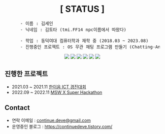 <div align="center">
  
  # [ STATUS ]
</div>
<pre align="left">
	  - 이름 : 김세인
	  - 닉네임 : 김토타 (tmi.FF14 npc이름에서 따왔다) <br/>
	  - 학업 : 동덕여대 컴퓨터학과 재학 중 (2018.03 ~ 2023.08)
	  - 진행중인 프로젝트 : OS 무관 채팅 프로그램 만들기 (Chatting-Any)
</pre>

<div align="center">
	<img src="https://img.shields.io/badge/C-A8B9CC?style=flat&logo=C&logoColor=white"/>
	<img src="https://img.shields.io/badge/C++-00599C?style=flat&logo=C++&logoColor=white"/>
	<img src="https://img.shields.io/badge/Lua-2C2D72?style=flat&logo=Lua&logoColor=white"/>
	<img src="https://img.shields.io/badge/Java-007396?style=flat&logo=Java&logoColor=white" />
	<img src="https://img.shields.io/badge/Python-3776AB?style=flat&logo=Python&logoColor=white"/>
	<img src="https://img.shields.io/badge/Swift-F05138?style=flat&logo=Swift&logoColor=white"/>

</div>

## 진행한 프로젝트
- 2021.03 ~ 2021.11 [한이음 ICT 경진대회](https://github.com/raspberry-cookie/air-pollution.git)
- 2022.09 ~ 2022.11 [MSW X Super Hackathon](https://github.com/kimtota/The-Escape-of-the-Alien-Deokgu.git)


## Contact
- 연락 이메일 : continue.deve@gmail.com
- 운영중인 블로그 : https://continuedeve.tistory.com/ 
  


<!--
**kimtota/kimtota** is a ✨ _special_ ✨ repository because its `README.md` (this file) appears on your GitHub profile.

Here are some ideas to get you started:

- 🔭 I’m currently working on ...
- 🌱 I’m currently learning ...
- 👯 I’m looking to collaborate on ...
- 🤔 I’m looking for help with ...
- 💬 Ask me about ...
- 📫 How to reach me: ...
- 😄 Pronouns: ...
- ⚡ Fun fact: ...
-->
